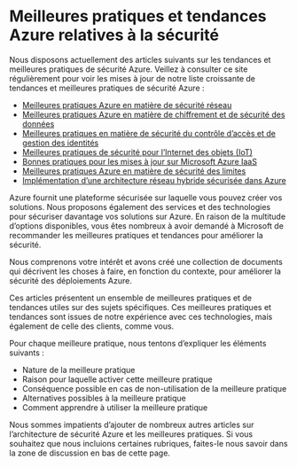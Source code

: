 <properties
   pageTitle="Meilleures pratiques et tendances Azure relatives à la sécurité | Microsoft Azure"
   description="Cet article fournit une introduction sur les meilleures pratiques et tendances de sécurité Azure, ainsi qu’une liste organisée de meilleures pratiques de sécurité pour les différentes ressources Azure."
   services="azure-security"
   documentationCenter="na"
   authors="TomShinder"
   manager="MBaldwin"
   editor="TomSh"/>

<tags
   ms.service="security"
   ms.devlang="na"
   ms.topic="article"
   ms.tgt_pltfrm="na"
   ms.workload="na"
   ms.date="09/16/2016"
   ms.author="terrylan"/>

# Meilleures pratiques et tendances Azure relatives à la sécurité

Nous disposons actuellement des articles suivants sur les tendances et meilleures pratiques de sécurité Azure. Veillez à consulter ce site régulièrement pour voir les mises à jour de notre liste croissante de tendances et meilleures pratiques de sécurité Azure :

- [Meilleures pratiques Azure en matière de sécurité réseau](azure-security-network-security-best-practices.md)
- [Meilleures pratiques Azure en matière de chiffrement et de sécurité des données](azure-security-data-encryption-best-practices.md)
- [Meilleures pratiques en matière de sécurité du contrôle d’accès et de gestion des identités](azure-security-identity-management-best-practices.md)
- [Meilleures pratiques de sécurité pour l’Internet des objets (IoT)](azure-security-iot-best-practices.md)
- [Bonnes pratiques pour les mises à jour sur Microsoft Azure IaaS](azure-security-best-practices-software-updates-iaas.md)
- [Meilleures pratiques Azure en matière de sécurité des limites](../best-practices-network-security.md)
- [Implémentation d’une architecture réseau hybride sécurisée dans Azure](../guidance/guidance-iaas-ra-secure-vnet-hybrid.md)

Azure fournit une plateforme sécurisée sur laquelle vous pouvez créer vos solutions. Nous proposons également des services et des technologies pour sécuriser davantage vos solutions sur Azure. En raison de la multitude d’options disponibles, vous êtes nombreux à avoir demandé à Microsoft de recommander les meilleures pratiques et tendances pour améliorer la sécurité.

Nous comprenons votre intérêt et avons créé une collection de documents qui décrivent les choses à faire, en fonction du contexte, pour améliorer la sécurité des déploiements Azure.

Ces articles présentent un ensemble de meilleures pratiques et de tendances utiles sur des sujets spécifiques. Ces meilleures pratiques et tendances sont issues de notre expérience avec ces technologies, mais également de celle des clients, comme vous.

Pour chaque meilleure pratique, nous tentons d’expliquer les éléments suivants :

- Nature de la meilleure pratique
- Raison pour laquelle activer cette meilleure pratique
- Conséquence possible en cas de non-utilisation de la meilleure pratique
- Alternatives possibles à la meilleure pratique
- Comment apprendre à utiliser la meilleure pratique

Nous sommes impatients d’ajouter de nombreux autres articles sur l’architecture de sécurité Azure et les meilleures pratiques. Si vous souhaitez que nous incluions certaines rubriques, faites-le nous savoir dans la zone de discussion en bas de cette page.

<!---HONumber=AcomDC_0921_2016-->
